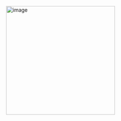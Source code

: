 <img width="296" alt="image" src="https://github.com/user-attachments/assets/f171ddb2-86f1-486e-8e57-0cd51c6336a0" />

